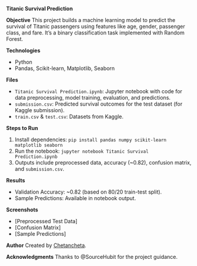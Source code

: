 **Titanic Survival Prediction**

**Objective**
This project builds a machine learning model to predict the survival of Titanic passengers using features like age, gender, passenger class, and fare. It’s a binary classification task implemented with Random Forest.

**Technologies**
- Python
- Pandas, Scikit-learn, Matplotlib, Seaborn

**Files**
- `Titanic Survival Prediction.ipynb`: Jupyter notebook with code for data preprocessing, model training, evaluation, and predictions.
- `submission.csv`: Predicted survival outcomes for the test dataset (for Kaggle submission).
- `train.csv` & `test.csv`: Datasets from Kaggle[](https://www.kaggle.com/c/titanic/data).

**Steps to Run**
1. Install dependencies: `pip install pandas numpy scikit-learn matplotlib seaborn`
2. Run the notebook: `jupyter notebook Titanic Survival Prediction.ipynb`
3. Outputs include preprocessed data, accuracy (~0.82), confusion matrix, and `submission.csv`.

**Results**
- Validation Accuracy: ~0.82 (based on 80/20 train-test split).
- Sample Predictions: Available in notebook output.

**Screenshots**
- [Preprocessed Test Data]
- [Confusion Matrix]
- [Sample Predictions]

**Author**
Created by [Chetancheta](https://github.com/Chetancheta).

**Acknowledgments**
Thanks to @SourceHubit for the project guidance.
